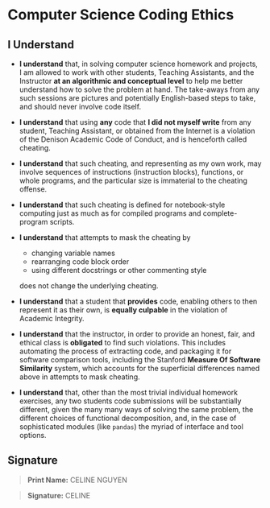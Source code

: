 # Computer Science Coding Ethics

## I Understand

- **I understand** that, in solving computer science homework and projects, I am allowed to work with other students, Teaching Assistants, and the Instructor **at an algorithmic and conceptual level** to help me better understand how to solve the problem at hand.  The take-aways from any such sessions are pictures and potentially English-based steps to take, and should never involve code itself.

- **I understand** that using **any** code that **I did not myself write** from any student, Teaching Assistant, or obtained from the Internet is a violation of the Denison Academic Code of Conduct, and is henceforth called cheating.

- **I understand** that such cheating, and representing as my own work, may involve sequences of instructions (instruction blocks), functions, or whole programs, and the particular size is immaterial to the cheating offense.

- **I understand** that such cheating is defined for notebook-style computing just as much as for compiled programs and complete-program scripts.

- **I understand** that attempts to mask the cheating by
  - changing variable names
  - rearranging code block order
  - using different docstrings or other commenting style

  does not change the underlying cheating.

- **I understand** that a student that **provides** code, enabling others to then represent it as their own, is **equally culpable** in the violation of Academic Integrity.

- **I understand** that the instructor, in order to provide an honest, fair, and ethical class is **obligated** to find such violations.  This includes automating the process of extracting code, and packaging it for software comparison tools, including the Stanford **Measure Of Software Similarity** system, which accounts for the superficial differences named above in attempts to mask cheating.

- **I understand** that, other than the most trivial individual homework exercises, any two students code submissions will be substantially different, given the many many ways of solving the same problem, the different choices of functional decomposition, and, in the case of sophisticated modules (like `pandas`) the myriad of interface and tool options.

## Signature

> **Print Name:**
CELINE NGUYEN 

> **Signature:**
CELINE

